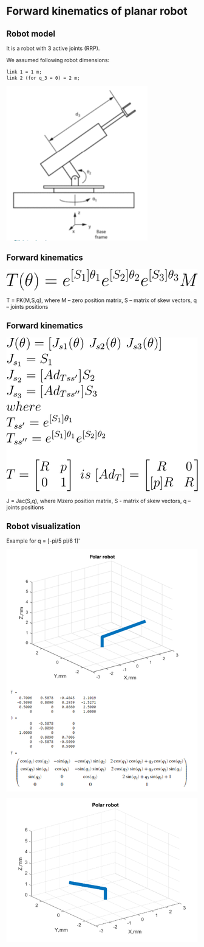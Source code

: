 # Forward kinematics of planar robot

## Robot model

It is a robot with 3 active joints (RRP).

We assumed following robot dimensions:
```
link 1 = 1 m;
link 2 (for q_3 = 0) = 2 m;
```

![robot_model](pictures/robot.png)

## Forward kinematics


![FK](pictures/fk.gif)

T = FK(M,S,q), where M – zero position matrix, S – matrix of skew vectors, q – joints positions

## Forward kinematics


![Jac](pictures/J.gif)

J = Jac(S,q), where Mzero position matrix, S - matrix of skew vectors, q – joints positions

## Robot visualization

Example for q = [-pi/5 pi/6 1]'

![Example](pictures/test.png)


![Polar_robot](pictures/polar_robot.png)
